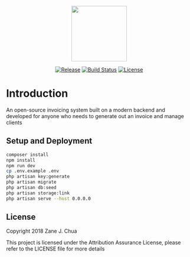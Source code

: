 <p align="center"><img width="150" height="150" src="https://invoiceneko.blob.core.windows.net/assets/invoiceneko-circle.png"></p>

<p align="center">
<a href="https://github.com/poowf/invoiceneko/releases"><img src="https://img.shields.io/github/release/poowf/invoiceneko.svg?style=flat-square" alt="Release"></a>
<a href="https://travis-ci.org/poowf/invoiceneko"><img src="https://img.shields.io/travis/poowf/invoiceneko/master.svg?style=flat-square" alt="Build Status"></a>
<a href="https://github.com/poowf/invoiceneko/blob/master/LICENSE"><img src="https://img.shields.io/badge/license-AAB-teal.svg?style=flat-square" alt="License"></a>
</p>

# Introduction

An open-source invoicing system built on a modern backend and developed for anyone who needs to generate out an invoice and manage clients

## Setup and Deployment
```bash
composer install
npm install
npm run dev
cp .env.example .env
php artisan key:generate
php artisan migrate
php artisan db:seed
php artisan storage:link
php artisan serve --host 0.0.0.0
```

## License

Copyright 2018 Zane J. Chua

This project is licensed under the Attribution Assurance License, please refer to the LICENSE file for more details